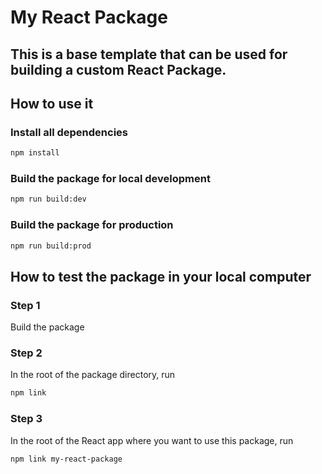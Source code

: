 # My React Package

## This is a base template that can be used for building a custom React Package.

## How to use it

### Install all dependencies

```bash
npm install
```

### Build the package for local development

```bash
npm run build:dev
```

### Build the package for production

```bash
npm run build:prod
```

## How to test the package in your local computer

### Step 1

Build the package

### Step 2

In the root of the package directory, run

```bash
npm link
```

### Step 3

In the root of the React app where you want to use this package, run

```bash
npm link my-react-package
```
